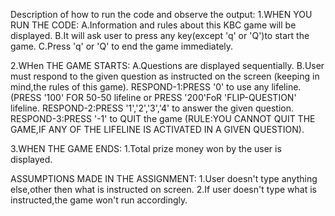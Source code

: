 Description of how to run the code and observe the output:
1.WHEN YOU RUN THE CODE:
A.Information and rules about this KBC game will be displayed. 
B.It will ask user to press any key(except 'q' or 'Q')to start the game.
C.Press 'q' or 'Q' to end the game immediately.

2.WHen THE GAME STARTS:
A.Questions are displayed sequentially.
B.User must respond to the given question as instructed on the screen (keeping in mind,the rules of this game).
RESPOND-1:PRESS '0' to use any lifeline.(PRESS '100' FOR 50-50 lifeline or PRESS '200'FoR 'FLIP-QUESTION' lifeline.
RESPOND-2:PRESS '1','2','3','4' to answer the given question.
RESPOND-3:PRESS '-1' to QUIT the game (RULE:YOU CANNOT QUIT THE GAME,IF ANY OF THE LIFELINE IS ACTIVATED IN A GIVEN QUESTION).

3.WHEN THE GAME ENDS:
1.Total prize money won by the user is displayed.

ASSUMPTIONS MADE IN THE ASSIGNMENT:
1.User doesn't type anything else,other then what is instructed on screen.
2.If user doesn't type what is instructed,the game won't run accordingly.
